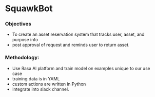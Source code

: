 # SquawkBot
### Objectives
- To create an asset reservation system that tracks user, asset, and purpose info 
- post approval of request and reminds user to return asset.

### Methodology:
- Use Rasa AI platform and train model on examples unique to our use case
- training data is in YAML 
- custom actions are written in Python
- Integrate into slack channel.
